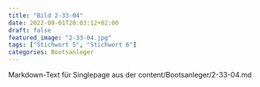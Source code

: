 ```yaml
---
title: "Bild 2-33-04"
date: 2022-08-01T20:03:12+02:00
draft: false
featured_image: "2-33-04.jpg"
tags: ["Stichwort 5", "Stichwort 6"]
categories: Bootsanleger
---
```



Markdown-Text für Singlepage aus der content/Bootsanleger/2-33-04.md